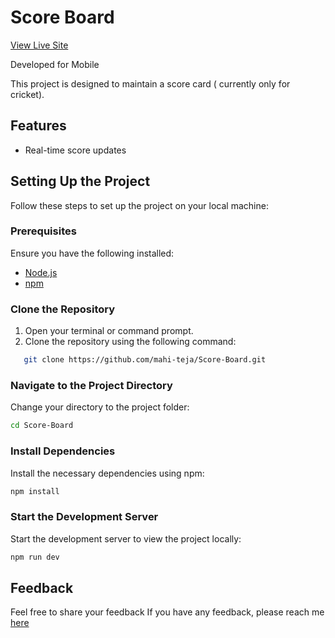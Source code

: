 
# Score Board

[View Live Site](https://mahi-teja.github.io/Score-Board/)

Developed for Mobile

This project is designed to maintain a score card ( currently only for cricket).


## Features

- Real-time score updates




## Setting Up the Project

Follow these steps to set up the project on your local machine:

### Prerequisites

Ensure you have the following installed:

- [Node.js](https://nodejs.org/)
- [npm](https://www.npmjs.com/)

### Clone the Repository

1. Open your terminal or command prompt.
2. Clone the repository using the following command:

```sh
   git clone https://github.com/mahi-teja/Score-Board.git
```

### Navigate to the Project Directory
Change your directory to the project folder:

```sh
cd Score-Board
```
### Install Dependencies
Install the necessary dependencies using npm:

```sh
npm install
```
### Start the Development Server
Start the development server to view the project locally:

```sh
npm run dev
```
## Feedback

Feel free to share your feedback
If you have any feedback, please reach me  [here](https://x.com/Mahi_Neeli_)

